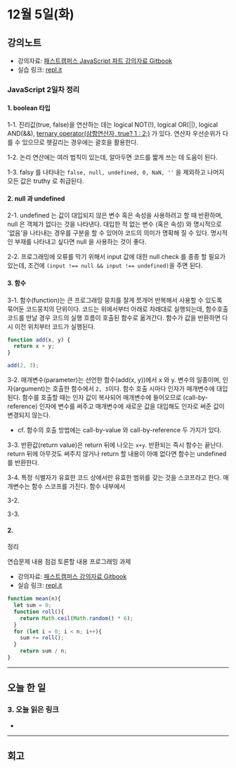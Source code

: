 # 12월 5일(화)

## 강의노트

- 강의자료: [패스트캠퍼스 JavaScript 파트 강의자료 Gitbook](https://javascript-fds.netlify.com/)
- 실습 링크: [repl.it](repl.it/languages/babel)

### JavaScript 2일차 정리

#### 1. boolean 타입

1-1. 진리값(true, false)을 연산하는 데는 logical NOT(!), logical OR(||), logical AND(&&), [ternary operator(삼항연산자, true? 1 : 2;)](https://developer.mozilla.org/ko/docs/Web/JavaScript/Reference/Operators/Conditional_Operator) 가 있다. 연산자 우선순위가 다를 수 있으므로 헷갈리는 경우에는 괄호을 활용한다.

1-2. 논리 연산에는 여러 법칙이 있는데, 알아두면 코드를 짧게 쓰는 데 도움이 된다.

1-3. falsy 를 나타내는 `false, null, undefined, 0, NaN, ''` 을 제외하고 나머지 모든 값은 truthy 로 취급된다.

#### 2. null 과 undefined

2-1. undefined 는 값이 대입되지 않은 변수 혹은 속성을 사용하려고 할 때 반환하며, null 은 객체가 없다는 것을 나타낸다. 대입한 적 없는 변수 (혹은 속성) 와 명시적으로 '없음'을 나타내는 경우를 구분을 할 수 있어야 코드의 의미가 명확해 질 수 있다. 명시적인 부재를 나타내고 싶다면 null 을 사용하는 것이 좋다.

2-2. 프로그래밍에 오류를 막기 위해서 input 값에 대한 null check 를 종종 할 필요가 있는데, 조건에 `(input !== null && input !== undefined)`을 주면 된다.

#### 3. 함수

3-1. 함수(function)는 큰 프로그래밍 뭉치를 잘게 쪼개어 반복해서 사용할 수 있도록 묶어둔 코드뭉치의 단위이다. 코드는 위에서부터 아래로 차례대로 실행되는데, 함수호출 코드를 만날 경우 코드의 실행 흐름이 호출된 함수로 옮겨간다. 함수가 값을 반환하면 다시 이전 위치부터 코드가 실행된다.

```js
function add(x, y) {
  return x + y;
}

add(2, 3);
```

3-2. 매개변수(parameter)는 선언한 함수(add(x, y))에서 x 와 y. 변수의 일종이며, 인자(argument)는 호출한 함수에서 `2, 3`이다. 함수 호출 시마다 인자가 매개변수에 대입된다. 함수를 호출할 때는 인자 값이 복사되어 매개변수에 들어오므로 (call-by-reference) 인자에 변수를 써주고 매개변수에 새로운 값을 대입해도 인자로 써준 값이 변경되지 않는다.
* cf. 함수의 호출 방법에는 call-by-value 와 call-by-reference 두 가지가 있다. 

3-3. 반환값(return value)은 return 뒤에 나오는 `x+y`. 반환되는 즉시 함수는 끝난다. return 뒤에 아무것도 써주지 않거나 return 할 내용이 아예 없다면 함수는 undefined 를 반환한다.

3-4. 특정 식별자가 유효한 코드 상에서만 유효한 범위를 갖는 것을 스코프라고 한다. 매개변수는 함수 스코프를 가진다. 함수 내부에서 

3-2. 

3-3. 

#### 2. 

정리

연습문제
내용 점검
토론할 내용
프로그래밍 과제

- 강의자료: [패스트캠퍼스 강의자료 Gitbook](https://javascript-fds.netlify.com/)
- 실습 링크: [repl.it](repl.it/languages/babel)

```js
function mean(n){
  let sum = 0;
  function roll(){
    return Math.ceil(Math.random() * 6);
  }
  for (let i = 0; i < n; i++){
    sum += roll();
  }
    return sum / n;  
}
```

***

## 오늘 한 일


### 3. 오늘 읽은 링크
- []()

***

## 회고